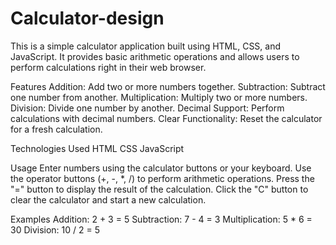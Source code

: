 # Calculator-design
This is a simple calculator application built using HTML, CSS, and JavaScript.
It provides basic arithmetic operations and allows users to perform calculations right in their web browser.

Features
Addition: Add two or more numbers together.
Subtraction: Subtract one number from another.
Multiplication: Multiply two or more numbers.
Division: Divide one number by another.
Decimal Support: Perform calculations with decimal numbers.
Clear Functionality: Reset the calculator for a fresh calculation.

Technologies Used
HTML
CSS
JavaScript

Usage
Enter numbers using the calculator buttons or your keyboard.
Use the operator buttons (+, -, *, /) to perform arithmetic operations.
Press the "=" button to display the result of the calculation.
Click the "C" button to clear the calculator and start a new calculation.

Examples
Addition: 2 + 3 = 5
Subtraction: 7 - 4 = 3
Multiplication: 5 * 6 = 30
Division: 10 / 2 = 5
